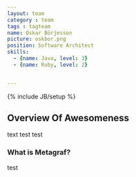```yaml
---
layout: team
category : team
tags : tagteam
name: Oskar Börjesson
picture: oskbor.png
position: Software Architect
skills: 
  - {name: Java, level: 3}
  - {name: Ruby, level: 2}


---
```

{% include JB/setup %}


## Overview Of Awesomeness
text test test

### What is Metagraf?
test